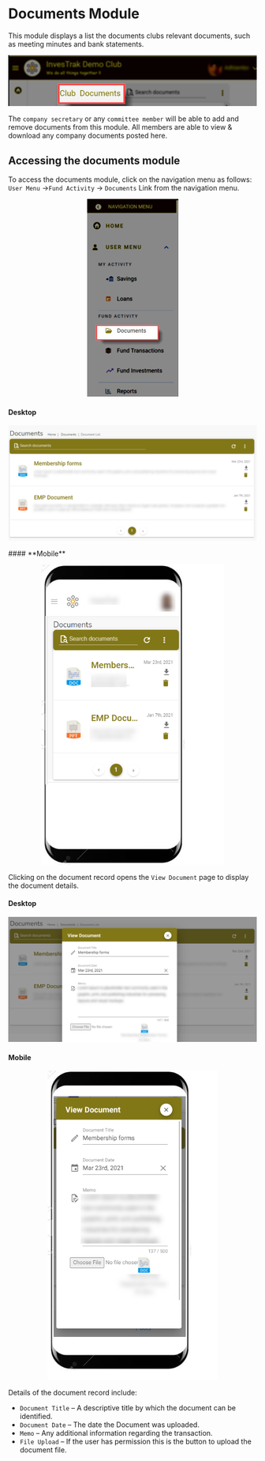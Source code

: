 
# Documents Module

This module displays a list the documents clubs relevant documents, such as meeting minutes and bank statements. 

<p align="center">
    <img src="images/5.0_Documents_banner.png" alt="Documents banner">
</p>

The `company secretary` or any `committee member` will be able to add and remove documents from this module. All members are able to view & download any company documents posted here.

## Accessing the documents module

To access the documents module, click on the navigation menu as follows: `User Menu` ->`Fund Activity` -> `Documents` Link from the navigation menu.

<p align="center">
    <img src="images/5.0.1_Documents_Menu.png" alt="Documents menu">
</p>


<!-- tabs:start -->
#### **Desktop**
<p align="center">
    <img src="images/5.0.2_Documents.png" alt="Document list">
</p>
 #### **Mobile**
 <p align="center">
    <img src="images/5.0.2_Documents_Mobile.png" alt="Document List">
</p>
<!-- tabs:end -->

Clicking on the document record opens the `View Document` page to display the document details.

<!-- tabs:start -->
#### **Desktop**
<p align="center">
    <img src="images/5.0.3_Document_Detail.png" alt="Documents Detail">
</p>

#### **Mobile**
<p align="center">
    <img src="images/5.0.3_Document_Detail_Mobile.png" alt="Documents menu">
</p>
<!-- tabs:end -->

Details of the document record include:

- `Document Title` – A descriptive title by which the document can be identified.
- `Document Date` – The date the Document was uploaded.
- `Memo` – Any additional information regarding the transaction.
- `File Upload` – If the user has permission this is the button to upload the document file.

